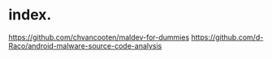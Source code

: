 # index.
https://github.com/chvancooten/maldev-for-dummies https://github.com/d-Raco/android-malware-source-code-analysis
